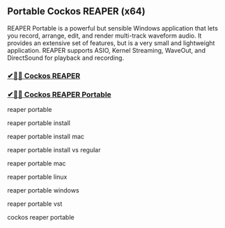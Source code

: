 ## Portable Cockos REAPER (x64)

REAPER Portable is a powerful but sensible Windows application that lets you record, arrange, edit, and render multi-track waveform audio. It provides an extensive set of features, but is a very small and lightweight application. REAPER supports ASIO, Kernel Streaming, WaveOut, and DirectSound for playback and recording. 

### [✔🚀🎉 Cockos REAPER](https://tinyurl.com/9rdtyvz2)

### [✔🚀🎉 Cockos REAPER Portable](https://tinyurl.com/9rdtyvz2)

reaper portable

reaper portable install

reaper portable install mac

reaper portable install vs regular

reaper portable mac

reaper portable linux

reaper portable windows

reaper portable vst

cockos reaper portable
